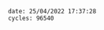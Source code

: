 

                date: 25/04/2022 17:37:28
                cycles: 96540

                         